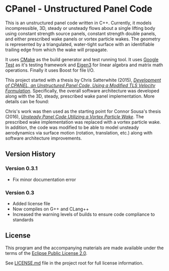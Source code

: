 # CPanel - Unstructured Panel Code

This is an unstructured panel code written in C++. Currently, it models incompressible, 3D, steady or unsteady flows about a single lifting body using constant strength source panels, constant strength double panels, and either prescribed wake panels or vortex particle wakes. The geometry is represented by a triangulated, water-tight surface with an identifiable trailing edge from which the wake will propagate.

It uses [CMake](https://cmake.org/) as the build generator and test running tool. It uses [Google Test](https://github.com/google/googletest) as it's testing framework and [Eigen3]() for linear algebra and matrix math operations. Finally it uses Boost for file I/O.

This project started with a thesis by Chris Satterwhite (2015), [*Development of CPANEL, an Unstructured Panel Code, Using a Modified TLS Velocity Formulation*](https://doi.org/10.15368/theses.2015.135). Specifically, the overall software architecture was developed along with the 3D, steady, prescribed wake panel implementation. More details can be found:

Chris's work was then used as the starting point for Connor Sousa's thesis (2016), [*Unsteady Panel Code Utilizing a Vortex Particle Wake*](http://www.connorsousa.com/thesis/). The prescribed wake implementation was replaced with a vortex particle wake. In addition, the code was modified to be able to model unsteady aerodynamics via surface motion (rotation, translation, etc.) along with software architecture improvements.

## Version History

### Version 0.3.1
* Fix minor documentation error
### Version 0.3
* Added license file
* Now compiles on G++ and CLang++
* Increased the warning levels of builds to ensure code compliance to standards

## License
This program and the accompanying materials are made available under the terms of the [Eclipse Public License 2.0](https://www.eclipse.org/legal/epl-2.0/).

See [LICENSE.md](LICENSE.md) file in the project root for full license information.